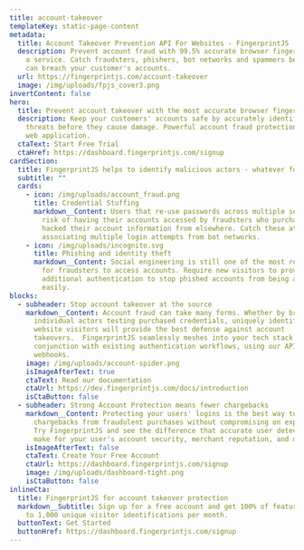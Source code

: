 ```yaml
---
title: account-takeover
templateKey: static-page-content
metadata:
  title: Account Takeover Prevention API For Websites - FingerprintJS
  description: Prevent account fraud with 99.5% accurate browser fingerprinting as
    a service. Catch fraudsters, phishers, bot networks and spammers before they
    can breach your customer's accounts.
  url: https://fingerprintjs.com/account-takeover
  image: /img/uploads/fpjs_cover3.png
invertContent: false
hero:
  title: Prevent account takeover with the most accurate browser fingerprinting API
  description: Keep your customers' accounts safe by accurately identifying
    threats before they cause damage. Powerful account fraud protection for any
    web application.
  ctaText: Start Free Trial
  ctaHref: https://dashboard.fingerprintjs.com/signup
cardSection:
  title: FingerprintJS helps to identify malicious actors - whatever form they take
  subtitle: ""
  cards:
    - icon: /img/uploads/account_fraud.png
      title: Credential Stuffing
      markdown__Content: Users that re-use passwords across multiple services are at
        risk of having their accounts accessed by fraudsters who purchased or
        hacked their account information from elsewhere. Catch these attempts by
        associating multiple login attempts from bot networks.
    - icon: /img/uploads/incognito.svg
      title: Phishing and identity theft
      markdown__Content: Social engineering is still one of the most reliable methods
        for fraudsters to access accounts. Require new visitors to provide
        additional authentication to stop phished accounts from being accessed
        easily.
blocks:
  - subheader: Stop account takeover at the source
    markdown__Content: Account fraud can take many forms. Whether by brute force or
      individual actors testing purchased credentials, uniquely identifying your
      website visitors will provide the best defense against account
      takeovers.  FingerprintJS seamlessly meshes into your tech stack to run in
      conjunction with existing authentication workflows, using our API and
      webhooks.
    image: /img/uploads/account-spider.png
    isImageAfterText: true
    ctaText: Read our documentation
    ctaUrl: https://dev.fingerprintjs.com/docs/introduction
    isCtaButton: false
  - subheader: Strong Account Protection means fewer chargebacks
    markdown__Content: Protecting your users' logins is the best way to mitigate
      chargebacks from fraudulent purchases without compromising on experience.
      Try FingerprintJS and see the difference that accurate user detection can
      make for your user's account security, merchant reputation, and more.
    isImageAfterText: false
    ctaText: Create Your Free Account
    ctaUrl: https://dashboard.fingerprintjs.com/signup
    image: /img/uploads/dashboard-tight.png
    isCtaButton: false
inlineCta:
  title: FingerprintJS for account takeover protection
  markdown__Subtitle: Sign up for a free account and get 100% of features with up
    to 1,000 unique visitor identifications per month.
  buttonText: Get Started
  buttonHref: https://dashboard.fingerprintjs.com/signup
---
```

